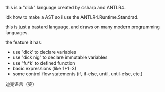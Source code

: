 this is a "dick" language created by csharp and ANTLR4.

idk how to make a AST so i use the ANTLR4.Runtime.Standrad.

this is just a bastard language, and draws on many modern programming languages.

the feature it has:

- use 'dick' to declare variables
- use 'dick nig' to declare immutable variables
- use 'fu*k' to defined function
- basic expressions (like 1+1=3)
- some control flow statements (if, if-else, until, until-else, etc.)

迪克语言（笑）
